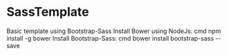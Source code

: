 # SassTemplate
Basic template using Bootstrap-Sass
Install Bower using NodeJs: cmd npm install -g bower
Install Bootstrap-Sass: cmd bower install bootstrap-sass --save
